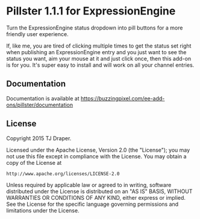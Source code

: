 # Pillster 1.1.1 for ExpressionEngine

Turn the ExpressionEngine status dropdown into pill buttons for a more friendly user experience.

If, like me, you are tired of clicking multiple times to get the status set right when publishing an ExpressionEngine entry and you just want to see the status you want, aim your mouse at it and just click once, then this add-on is for you. It's super easy to install and will work on all your channel entries.

## Documentation

Documentation is available at https://buzzingpixel.com/ee-add-ons/pillster/documentation

## License

Copyright 2015 TJ Draper.

Licensed under the Apache License, Version 2.0 (the "License");
you may not use this file except in compliance with the License.
You may obtain a copy of the License at

	http://www.apache.org/licenses/LICENSE-2.0

Unless required by applicable law or agreed to in writing, software
distributed under the License is distributed on an "AS IS" BASIS,
WITHOUT WARRANTIES OR CONDITIONS OF ANY KIND, either express or implied.
See the License for the specific language governing permissions and
limitations under the License.